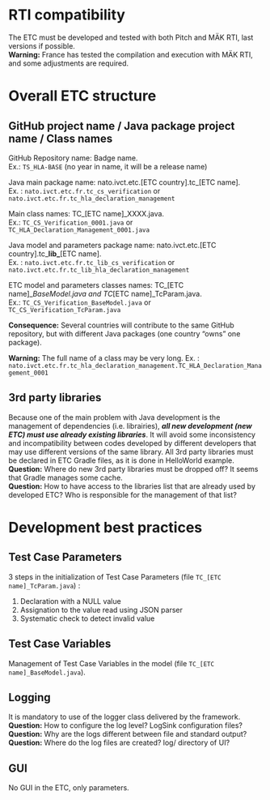 # RTI compatibility
The ETC must be developed and tested with both Pitch and MÄK RTI, last versions if possible.  
**Warning:** France has tested the compilation and execution with MÄK RTI, and some adjustments are required.

# Overall ETC structure  

## GitHub project name / Java package project name / Class names
GitHub Repository name: Badge name.  
Ex.: `TS_HLA-BASE` (no year in name, it will be a release name)

Java main package name: nato.ivct.etc.[ETC country].tc_[ETC name].  
Ex. : `nato.ivct.etc.fr.tc_cs_verification` or `nato.ivct.etc.fr.tc_hla_declaration_management`

Main class names: TC_[ETC name]_XXXX.java.  
Ex.: `TC_CS_Verification_0001.java` or `TC_HLA_Declaration_Management_0001.java`

Java model and parameters package name: nato.ivct.etc.[ETC country].tc_**lib_**[ETC name].  
Ex. : `nato.ivct.etc.fr.tc_lib_cs_verification` or `nato.ivct.etc.fr.tc_lib_hla_declaration_management`

ETC model and parameters classes names: TC_[ETC name]__BaseModel.java and TC_[ETC name]_TcParam.java.  
Ex.: `TC_CS_Verification_BaseModel.java` or `TC_CS_Verification_TcParam.java`

**Consequence:** Several countries will contribute to the same GitHub repository, but with different Java packages (one country “owns” one package).

**Warning:** The full name of a class may be very long. Ex. : `nato.ivct.etc.fr.tc_hla_declaration_management.TC_HLA_Declaration_Management_0001`

## 3rd party libraries
Because one of the main problem with Java development is the management of dependencies (i.e. librairies), _**all new development (new ETC) must use already existing libraries**_. It will avoid some inconsistency and incompatibility between codes developed by different developers that may use different versions of the same library.
All 3rd party libraries must be declared in ETC Gradle files, as it is done in HelloWorld example.   
**Question:** Where do new 3rd party libraries must be dropped off? It seems that Gradle manages some cache.  
**Question:** How to have access to the libraries list that are already used by developed ETC? Who is responsible for the management of that list?

# Development best practices
## Test Case Parameters
3 steps in the initialization of Test Case Parameters (file `TC_[ETC name]_TcParam.java`) :  
  1. Declaration with a NULL value  
  2. Assignation to the value read using JSON parser  
  3. Systematic check to detect invalid value  

## Test Case Variables
Management of Test Case Variables in the model (file `TC_[ETC name]_BaseModel.java`).

## Logging
It is mandatory to use of the logger class delivered by the framework.  
**Question:** How to configure the log level? LogSink configuration files?  
**Question:** Why are the logs different between file and standard output?  
**Question:** Where do the log files are created? log/ directory of UI?

## GUI
No GUI in the ETC, only parameters.

